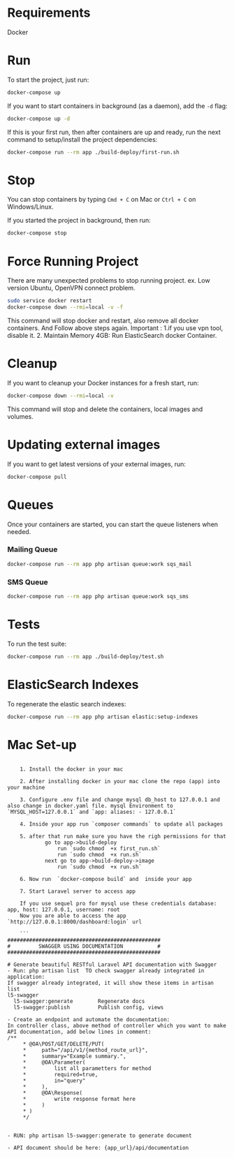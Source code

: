 # Requirements

Docker

# Run

To start the project, just run:

```bash
docker-compose up
```

If you want to start containers in background (as a daemon), add the `-d` flag:

```bash
docker-compose up -d
```

If this is your first run, then after containers are up and ready, run the next command to setup/install the project dependencies:

```bash
docker-compose run --rm app ./build-deploy/first-run.sh
```

# Stop

You can stop containers by typing `Cmd + C` on Mac or `Ctrl + C` on Windows/Linux. 

If you started the project in background, then run:

```bash
docker-compose stop
```
# Force Running Project

There are many unexpected problems to stop running project. ex. Low version Ubuntu, OpenVPN connect problem.
```bash
sudo service docker restart
docker-compose down --rmi=local -v -f
```
This command will stop docker and restart, also remove all docker containers.
And Follow above steps again. Important : 1.if you use vpn tool, disable it. 2. Maintain Memory 4GB: Run ElasticSearch docker Container.

# Cleanup

If you want to cleanup your Docker instances for a fresh start, run:

```bash
docker-compose down --rmi=local -v
```

This command will stop and delete the containers, local images and volumes.

# Updating external images

If you want to get latest versions of your external images, run:

```bash
docker-compose pull
```

# Queues

Once your containers are started, you can start the queue listeners when needed.

### Mailing Queue

```bash
docker-compose run --rm app php artisan queue:work sqs_mail
```

### SMS Queue

```bash
docker-compose run --rm app php artisan queue:work sqs_sms
```

# Tests

To run the test suite:
```bash
docker-compose run --rm app ./build-deploy/test.sh
```

# ElasticSearch Indexes

To regenerate the elastic search indexes:
```bash
docker-compose run --rm app php artisan elastic:setup-indexes
```

# Mac Set-up

```Docker Mac

    1. Install the docker in your mac

    2. After installing docker in your mac clone the repo (app) into your machine 

    3. Configure .env file and change mysql db_host to 127.0.0.1 and also change in docker.yaml file. mysql Environment to `MYSQL_HOST=127.0.0.1` and `app: aliases: - 127.0.0.1`

    4. Inside your app run `composer commands` to update all packages

    5. after that run make sure you have the righ permissions for that
            go to app->build-deploy
                run `sudo chmod  +x first_run.sh`
                run `sudo chmod  +x run.sh`
            next go to app->build-deploy->image
                run `sudo chmod  +x run.sh`

    6. Now run  `docker-compose build` and  inside your app

    7. Start Laravel server to access app

    If you use sequel pro for mysql use these credentials database: app, host: 127.0.0.1, username: root
    Now you are able to access the app `http://127.0.0.1:8000/dashboard:login` url

    ```
#################################################
#         SWAGGER USING DOCUMENTATION           #
#################################################

# Generate beautiful RESTful Laravel API documentation with Swagger
- Run: php artisan list  TO check swagger already integrated in application:
If swagger already integrated, it will show these items in artisan list
l5-swagger
  l5-swagger:generate        Regenerate docs
  l5-swagger:publish         Publish config, views

- Create an endpoint and automate the documentation:
In controller class, above method of controller which you want to make API documentation, add below lines in comment:
/**
     * @OA\POST/GET/DELETE/PUT(
     *     path="/api/v1/{method_route_url}",
     *     summary="Example summary.",
     *     @OA\Parameter(
     *         list all parametters for method
     *         required=true,
     *         in="query"
     *     ),
     *     @OA\Response(
     *         write response format here
     *     )
     * )
     */


- RUN: php artisan l5-swagger:generate to generate document

- API document should be here: {app_url}/api/documentation